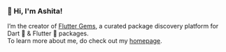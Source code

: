 ### 👋 Hi, I'm Ashita!

I’m the creator of [Flutter Gems](https://fluttergems.dev), a curated package discovery platform for Dart 🎯 & Flutter 💙 packages.    
To learn more about me, do check out my [homepage](https://ashitaprasad.github.io).
